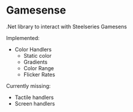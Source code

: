 # Gamesense

.Net library to interact with Steelseries Gamesens

Implemented:
* Color Handlers
	* Static color
	* Gradients
	* Color Range
	* Flicker Rates

Currently missing:
* Tactile handlers
* Screen handlers